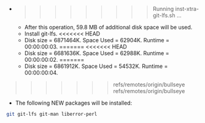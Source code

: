 * >>>>>>>>> Running inst-xtra-git-lfs.sh ...
  * After this operation, 59.8 MB of additional disk space will be used.
  * Install git-lfs.
<<<<<<< HEAD
  * Disk size = 6871464K. Space Used = 62904K. Runtime = 00:00:00:03.
=======
<<<<<<< HEAD
  * Disk size = 6681636K. Space Used = 62988K. Runtime = 00:00:00:02.
=======
  * Disk size = 6861912K. Space Used = 54532K. Runtime = 00:00:00:04.
>>>>>>> refs/remotes/origin/bullseye
>>>>>>> refs/remotes/origin/bullseye
  * The following NEW packages will be installed:
  ```bash
git git-lfs git-man liberror-perl
  ```
